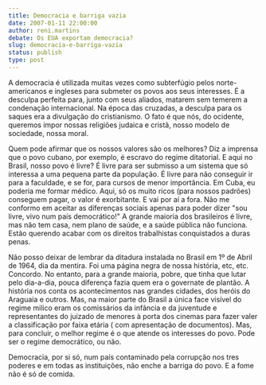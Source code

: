```yaml
---
title: Democracia e barriga vazia
date: 2007-01-11 22:00:00
author: reni.martins
debate: Os EUA exportam democracia?
slug: democracia-e-barriga-vazia
status: publish 
type: post
---
```


A democracia é utilizada muitas vezes como subterfúgio pelos norte-americanos e ingleses para submeter os povos aos seus interesses. É a desculpa perfeita para, junto com seus aliados, matarem sem temerem a condenação internacional. Na época das cruzadas, a desculpa para os saques era a divulgação do cristianismo. O fato é que nós, do ocidente, queremos impor nossas religiões judaica e cristã, nosso modelo de sociedade, nossa moral.  

Quem pode afirmar que os nossos valores são os melhores? Diz a imprensa que o povo cubano, por exemplo, é escravo do regime ditatorial. E aqui no Brasil, nosso povo é livre? É livre para ser submisso a um sistema que só interessa a uma pequena parte da população. É livre para não conseguir ir para a faculdade, e se for, para cursos de menor importância. Em Cuba, eu poderia me formar médico. Aqui, só os muito ricos (para nossos padrões) conseguem pagar, o valor é exorbitante. E vai por aí a fora. Não me conformo em aceitar as diferenças sociais apenas para poder dizer "sou livre, vivo num país democrático!" A grande maioria dos brasileiros é livre, mas não tem casa, nem plano de saúde, e a saúde pública não funciona. Estão querendo acabar com os direitos trabalhistas conquistados a duras penas.  

Não posso deixar de lembrar da ditadura instalada no Brasil em 1º de Abril de 1964, dia da mentira. Foi uma página negra de nossa história, etc, etc. Concordo. No entanto, para a grande maioria, pobre, que tinha que lutar pelo dia-a-dia, pouca diferença fazia quem era o governate de plantão. A história nos conta os acontecimentos nas grandes cidades, dos heróis do Araguaia e outros. Mas, na maior parte do Brasil a única face visível do regime milico eram os comissários da infância e da juventude e representantes do juizado de menores à porta dos cinemas para fazer valer a classificação por faixa etária ( com apresentação de documentos). Mas, para concluir, o melhor regime é o que atende os interesses do povo. Pode ser o regime democrático, ou não.   

Democracia, por si só, num país contaminado pela corrupção nos tres poderes e em todas as instituições, não enche a barriga do povo. E a fome não é só de comida.
